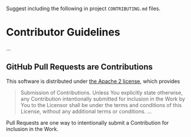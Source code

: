 Suggest including the following in project `CONTRIBUTING.md` files.

# Contributor Guidelines

...

## GitHub Pull Requests are Contributions

This software is distributed under [the Apache 2 license](http://www.apache.org/licenses/LICENSE-2.0), which provides

> Submission of Contributions. Unless You explicitly state otherwise, any Contribution intentionally submitted for inclusion in the Work by You to the Licensor shall be under the terms and conditions of this License, without any additional terms or conditions. ...

Pull Requests are one way to intentionally submit a Contribution for inclusion in the Work.
